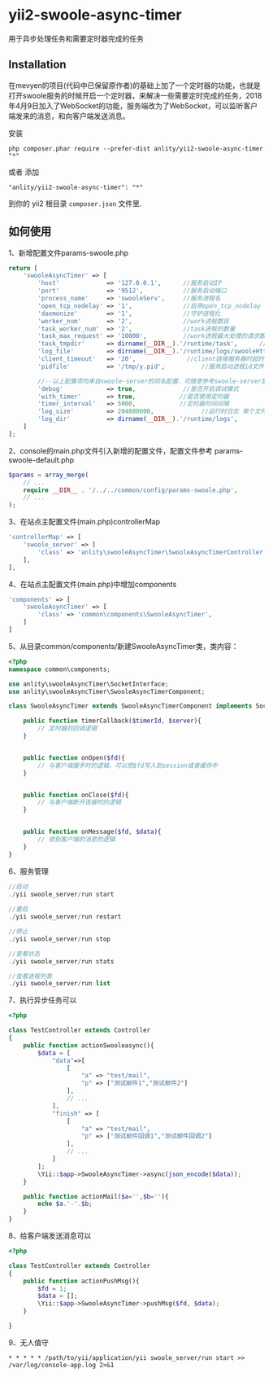 yii2-swoole-async-timer
=======================
用于异步处理任务和需要定时器完成的任务

Installation
------------

在mevyen的项目(代码中已保留原作者)的基础上加了一个定时器的功能，也就是打开swoole服务的时候开启一个定时器，来解决一些需要定时完成的任务，2018年4月9日加入了WebSocket的功能，服务端改为了WebSocket，可以监听客户端发来的消息，和向客户端发送消息。

安装

```
php composer.phar require --prefer-dist anlity/yii2-swoole-async-timer "*"
```

或者 添加

```
"anlity/yii2-swoole-async-timer": "*"
```

到你的 yii2 根目录 `composer.json` 文件里.


如何使用
-----

1、新增配置文件params-swoole.php

```php
return [
    'swooleAsyncTimer' => [
        'host'             => '127.0.0.1', 		//服务启动IP
        'port'             => '9512',      		//服务启动端口
        'process_name'     => 'swooleServ',		//服务进程名
        'open_tcp_nodelay' => '1',         		//启用open_tcp_nodelay
        'daemonize'        => '1',				//守护进程化
        'worker_num'       => '2',				//work进程数目
        'task_worker_num'  => '2',				//task进程的数量
        'task_max_request' => '10000',			//work进程最大处理的请求数
        'task_tmpdir'      => dirname(__DIR__).'/runtime/task',		 //设置task的数据临时目录
        'log_file'         => dirname(__DIR__).'/runtime/logs/swooleHttp.log', //指定swoole错误日志文件
        'client_timeout'   => '20',				 //client链接服务器时超时时间(s)
        'pidfile'          => '/tmp/y.pid', 		 //服务启动进程id文件保存位置

        //--以上配置项均来自swoole-server的同名配置，可随意参考swoole-server配置说明自主增删--
        'debug'            => true,             //是否开启调试模式
        'with_timer'       => true,            //是否使用定时器
        'timer_interval'   => 5000,            //定时器时间间隔
        'log_size'         => 204800000, 			 //运行时日志 单个文件大小
        'log_dir'          => dirname(__DIR__).'/runtime/logs',			 //运行时日志 存放目录
    ]
];
```

2、console的main.php文件引入新增的配置文件，配置文件参考 params-swoole-default.php
```php
$params = array_merge(
    // ...
    require __DIR__ . '/../../common/config/params-swoole.php',
    // ...
);
```

3、在站点主配置文件(main.php)controllerMap
```php
'controllerMap' => [
    'swoole_server' => [
        'class' => 'anlity\swooleAsyncTimer\SwooleAsyncTimerController',
    ],
],
```

4、在站点主配置文件(main.php)中增加components
```php
'components' => [
    'swooleAsyncTimer' => [
        'class' => 'common\components\SwooleAsyncTimer',
    ]
]
```

5、从目录common/components/新建SwooleAsyncTimer类，类内容：
```php
<?php
namespace common\components;

use anlity\swooleAsyncTimer\SocketInterface;
use anlity\swooleAsyncTimer\SwooleAsyncTimerComponent;

class SwooleAsyncTimer extends SwooleAsyncTimerComponent implements SocketInterface {

    public function timerCallback($timerId, $server){
        // 定时器的回调逻辑
    }


    public function onOpen($fd){
        // 与客户端握手时的逻辑，可以把$fd写入到session或者缓存中
    }


    public function onClose($fd){
        // 与客户端断开连接时的逻辑
    }


    public function onMessage($fd, $data){
        // 收到客户端的消息的逻辑
    }
}
```

6、服务管理
```php
//启动
./yii swoole_server/run start
 
//重启
./yii swoole_server/run restart

//停止
./yii swoole_server/run stop

//查看状态
./yii swoole_server/run stats

//查看进程列表
./yii swoole_server/run list
```

7、执行异步任务可以
````php
<?php

class TestController extends Controller 
{  
	public function actionSwooleasync(){
		$data = [
			"data"=>[
				[
					"a" => "test/mail",
					"p" => ["测试邮件1","测试邮件2"]
				],
				// ...
			],
			"finish" => [
				[
					"a" => "test/mail",
					"p" => ["测试邮件回调1","测试邮件回调2"]
				],
				// ...
			]
		];
		\Yii::$app->SwooleAsyncTimer->async(json_encode($data));
	}

	public function actionMail($a='',$b=''){
		echo $a.'-'.$b;
	}  
}
````

8、给客户端发送消息可以
````php
<?php

class TestController extends Controller 
{  
	public function actionPushMsg(){
		$fd = 1;
		$data = [];
		\Yii::$app->SwooleAsyncTimer->pushMsg($fd, $data);
	}

}
````

9、无人值守
````shell
* * * * * /path/to/yii/application/yii swoole_server/run start >> /var/log/console-app.log 2>&1
````